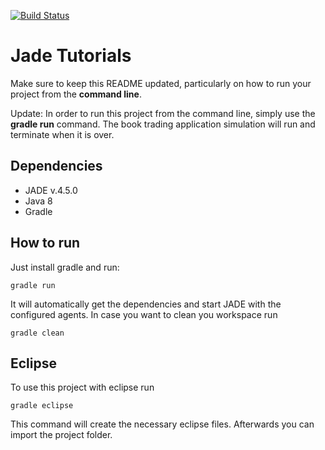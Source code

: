 [![Build Status](https://travis-ci.org/HBRS-MAAS/ws18-jade-tutorials-AhmedFaisal95.svg?branch=master)](https://travis-ci.org/HBRS-MAAS/ws18-jade-tutorials-AhmedFaisal95)

# Jade Tutorials

Make sure to keep this README updated, particularly on how to run your project from the **command line**.

Update: In order to run this project from the command line, simply use the **gradle run** command. The book trading application simulation will run and terminate when it is over.


## Dependencies
* JADE v.4.5.0
* Java 8
* Gradle

## How to run
Just install gradle and run:

    gradle run

It will automatically get the dependencies and start JADE with the configured agents.
In case you want to clean you workspace run

    gradle clean

## Eclipse
To use this project with eclipse run

    gradle eclipse

This command will create the necessary eclipse files.
Afterwards you can import the project folder.
